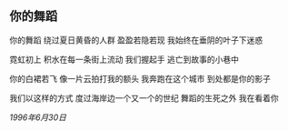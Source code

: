 ## 你的舞蹈

你的舞蹈
绕过夏日黄昏的人群
盈盈若隐若现
我始终在垂阴的叶子下迷惑

霓虹初上
积水在每一条街上流动
我们握起手
逃亡到故事的小巷中

你的白裙若飞
像一片云拍打我的额头
我奔跑在这个城市
到处都是你的影子

我们以这样的方式
度过海岸边一个又一个的世纪
舞蹈的生死之外
我在看着你

*1996年6月30日*